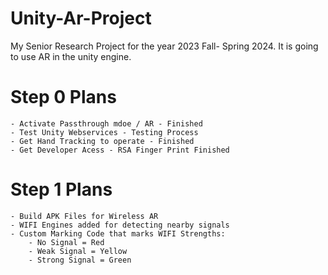 # Unity-Ar-Project
 My Senior Research Project for the year 2023 Fall- Spring 2024. It is going to use AR in the unity engine. 

# Step 0 Plans
	- Activate Passthrough mdoe / AR - Finished
	- Test Unity Webservices - Testing Process
	- Get Hand Tracking to operate - Finished
	- Get Developer Acess - RSA Finger Print Finished
	
# Step 1 Plans
	- Build APK Files for Wireless AR
	- WIFI Engines added for detecting nearby signals 
	- Custom Marking Code that marks WIFI Strengths:
		- No Signal = Red
		- Weak Signal = Yellow
		- Strong Signal = Green